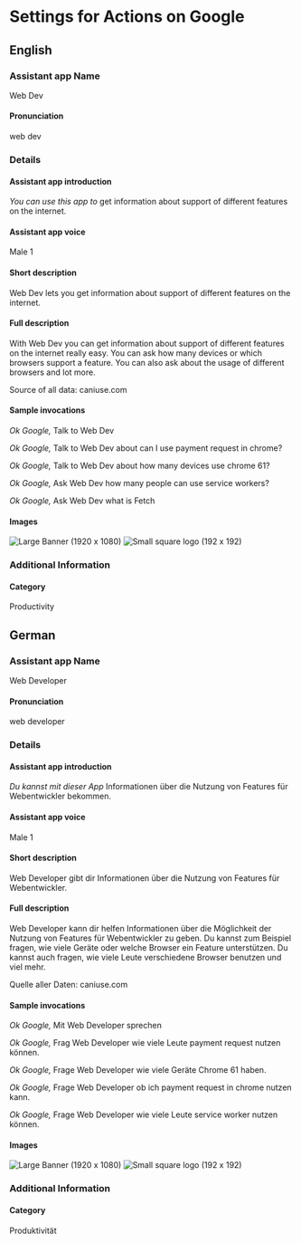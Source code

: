 # Settings for Actions on Google

## English

### Assistant app Name
Web Dev
#### Pronunciation
web dev

### Details
#### Assistant app introduction
_You can use this app to_ get information about support of different features on the internet.
#### Assistant app voice
Male 1
#### Short description
Web Dev lets you get information about support of different features on the internet.
#### Full description
With Web Dev you can get information about support of different features on the internet really easy. You can ask how many devices or which browsers support a feature. You can also ask about the usage of different browsers and lot more.

Source of all data: caniuse.com
#### Sample invocations
_Ok Google,_ Talk to Web Dev

_Ok Google,_ Talk to Web Dev about can I use payment request in chrome?

_Ok Google,_ Talk to Web Dev about how many devices use chrome 61?

_Ok Google,_ Ask Web Dev how many people can use service workers?

_Ok Google,_ Ask Web Dev what is Fetch
#### Images
![Large Banner (1920 x 1080)](banner.png)
![Small square logo (192 x 192)](logo.png)
### Additional Information
#### Category
Productivity

## German

### Assistant app Name
Web Developer
#### Pronunciation
web developer

### Details
#### Assistant app introduction
_Du kannst mit dieser App_ Informationen über die Nutzung von Features für Webentwickler bekommen.
#### Assistant app voice
Male 1
#### Short description
Web Developer gibt dir Informationen über die Nutzung von Features für Webentwickler.
#### Full description
Web Developer kann dir helfen Informationen über die Möglichkeit der Nutzung von Features für Webentwickler zu geben. Du kannst zum Beispiel fragen, wie viele Geräte oder welche Browser ein Feature unterstützen. Du kannst auch fragen, wie viele Leute verschiedene Browser benutzen und viel mehr.

Quelle aller Daten: caniuse.com
#### Sample invocations
_Ok Google,_ Mit Web Developer sprechen

_Ok Google,_ Frag Web Developer wie viele Leute payment request nutzen können.

_Ok Google,_ Frage Web Developer wie viele Geräte Chrome 61 haben.

_Ok Google,_ Frage Web Developer ob ich payment request in chrome nutzen kann.

_Ok Google,_ Frage Web Developer wie viele Leute service worker nutzen können.
#### Images
![Large Banner (1920 x 1080)](banner.png)
![Small square logo (192 x 192)](logo.png)
### Additional Information
#### Category
Produktivität